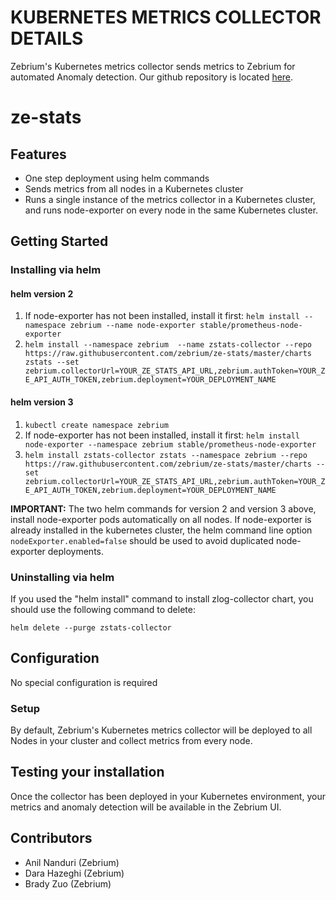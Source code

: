 # KUBERNETES METRICS COLLECTOR DETAILS
Zebrium's Kubernetes metrics collector sends metrics to Zebrium for automated Anomaly detection.
Our github repository is located [here](https://github.com/zebrium/ze-stats).

# ze-stats
## Features
* One step deployment using helm commands
* Sends metrics from all nodes in a Kubernetes cluster
* Runs a single instance of the metrics collector in a Kubernetes cluster, and runs node-exporter on every node in the same Kubernetes cluster.

## Getting Started
### Installing via helm
#### helm version 2
1. If node-exporter has not been installed, install it first:
```helm install --namespace zebrium --name node-exporter stable/prometheus-node-exporter```
2. `helm install --namespace zebrium  --name zstats-collector --repo https://raw.githubusercontent.com/zebrium/ze-stats/master/charts zstats --set zebrium.collectorUrl=YOUR_ZE_STATS_API_URL,zebrium.authToken=YOUR_ZE_API_AUTH_TOKEN,zebrium.deployment=YOUR_DEPLOYMENT_NAME`

#### helm version 3
1. `kubectl create namespace zebrium`
2. If node-exporter has not been installed, install it first:
```helm install node-exporter --namespace zebrium stable/prometheus-node-exporter```
3. `helm install zstats-collector zstats --namespace zebrium --repo https://raw.githubusercontent.com/zebrium/ze-stats/master/charts --set zebrium.collectorUrl=YOUR_ZE_STATS_API_URL,zebrium.authToken=YOUR_ZE_API_AUTH_TOKEN,zebrium.deployment=YOUR_DEPLOYMENT_NAME`

**IMPORTANT:** The two helm commands for version 2 and version 3 above, install node-exporter pods automatically on all nodes. If node-exporter is already installed in the kubernetes cluster, the helm command line option `nodeExporter.enabled=false` should be used to avoid duplicated node-exporter deployments.

### Uninstalling via helm

If you used the "helm install" command to install zlog-collector chart, you should use the following command to delete:
```
helm delete --purge zstats-collector
```

## Configuration
No special configuration is required

### Setup
By default, Zebrium's Kubernetes metrics collector will be deployed to all Nodes in your cluster and collect metrics from every node.

## Testing your installation
Once the collector has been deployed in your Kubernetes environment, your metrics and anomaly detection will be available in the Zebrium UI.

## Contributors
* Anil Nanduri (Zebrium)
* Dara Hazeghi (Zebrium)
* Brady Zuo (Zebrium)
